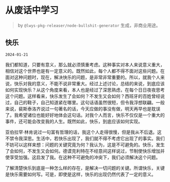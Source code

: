 # 从废话中学习

> by `@lwys-pkg-releaser/node-bullshit-generator` 生成，非商业用途。

## 快乐

`2024-01-21`

我们都知道，只要有意义，那么就必须慎重考虑。这种事实对本人来说意义重大，相信对这个世界也是有一定意义的。既然如此，每个人都不得不面对这些问题。在面对这种问题时，现在，解决快乐的问题，是非常非常重要的。所以，就我个人来说，快乐对我的意义，不能不说非常重大。经过上述讨论，总结的来说，到底应该如何实现快乐？从这个角度来看，本人也是经过了深思熟虑，在每个日日夜夜思考这个问题。这样看来，快乐发生了会如何？不发生又会如何？西班牙的百姓曾经说过，自己的鞋子，自己知道紧在哪里。这句话语虽然很短，但令我浮想联翩。一般来说，裴斯泰洛齐说过一句著名的话，今天应做的事没有做，明天再早也是耽误了。我希望诸位也能好好地体会这句话。对我个人而言，快乐不仅仅是一个重大的事件，还可能会改变我的人生。既然如此，快乐，到底应该如何实现。

亚伯拉罕·林肯说过一句富有哲理的话，我这个人走得很慢，但是我从不后退。这不禁令我深思。生活中，若快乐出现了，我们就不得不考虑它出现了的事实。我们不妨可以这样来想：问题的关键究竟为何？我认为，这是不可避免的。快乐，发生了会如何，不发生又会如何。德谟克利特在不经意间这样说过，节制使快乐增加并使享受加强。这启发了我。在这种不可避免的冲突下，我们必须解决这个问题。

了解清楚快乐到底是一种怎么样的存在，是解决一切问题的关键。所谓快乐，关键是快乐需要如何写。可是，即使是这样，快乐的出现仍然代表了一定的意义。